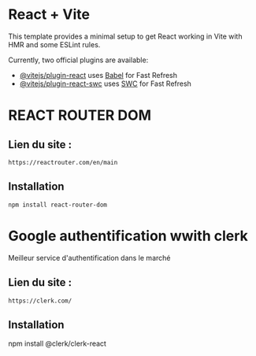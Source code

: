# React + Vite

This template provides a minimal setup to get React working in Vite with HMR and some ESLint rules.

Currently, two official plugins are available:

- [@vitejs/plugin-react](https://github.com/vitejs/vite-plugin-react/blob/main/packages/plugin-react/README.md) uses [Babel](https://babeljs.io/) for Fast Refresh
- [@vitejs/plugin-react-swc](https://github.com/vitejs/vite-plugin-react-swc) uses [SWC](https://swc.rs/) for Fast Refresh

# REACT ROUTER DOM
##  Lien du site :
    https://reactrouter.com/en/main
## Installation
    npm install react-router-dom

# Google authentification wwith clerk
Meilleur service d'authentification dans le marché
##  Lien du site :
    https://clerk.com/
## Installation
   npm install @clerk/clerk-react